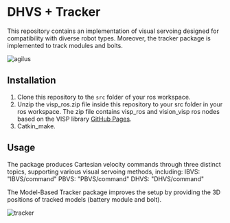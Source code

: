 # DHVS + Tracker
 This repository contains an implementation of visual servoing designed for compatibility with diverse robot types. Moreover, the tracker package is implemented to track modules and bolts.

![agilus](https://github.com/aaflakiyan/HDVS/assets/48828461/d63e1d04-7f5c-4fc8-a9a7-5cfc2962b8d4)

 ## Installation 

1. Clone this repository to the `src` folder of your ros workspace. 
2. Unzip the visp_ros.zip file inside this repository to your src folder in your ros workspace. 
The zip file contains visp_ros and vision_visp ros nodes based on the VISP library [GitHub Pages](https://github.com/lagadic).
3. Catkin_make.

## Usage 
The package produces Cartesian velocity commands through three distinct topics, supporting various visual servoing methods, including:
IBVS: "IBVS/command"
PBVS: "PBVS/command"
DHVS: "DHVS/command"

The Model-Based Tracker package improves the setup by providing the 3D positions of tracked models (battery module and bolt).

![tracker](https://github.com/aaflakiyan/HDVS/assets/48828461/40b8e254-9400-4d3b-960a-8af46830da85)
